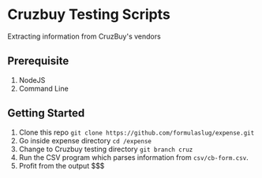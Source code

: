 # Cruzbuy Testing Scripts

Extracting information from CruzBuy's vendors

## Prerequisite
1. NodeJS
2. Command Line

## Getting Started
1. Clone this repo ```git clone https://github.com/formulaslug/expense.git```
2. Go inside expense directory ```cd /expense```
3. Change to Cruzbuy testing directory ```git branch cruz```
4. Run the CSV program which parses information from ```csv/cb-form.csv```.
5. Profit from the output $$$
